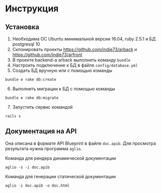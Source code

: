 # Инструкция

## Установка

1. Необходима ОС Ubuntu минимальной версии 16.04, ruby 2.5.1 и БД postgresql 10
2. Склонировать проекты https://github.com/indie73/arback и https://github.com/indie73/arfront
3. В проекте backend-а arback выполнить команду `bundle`
4. Настроить подключение к БД в файле `config/database.yml`
5. Создать БД вручную или с помощью команды
```
bundle e rake db:create
```

6. Выполнить миграции к БД с помощью команды
```
bundle e rake db:migrate
```

7. Запустить сервис командой
```
rails s
```

## Документация на API

Она описана в формате API Blueprint в файле `doc.apib`.
Для просмотра результата нужна программа `aglio`.

Команда для рендера динамической документации
```
aglio -s -i doc.apib
```

Команда для генерации статической документации
```
aglio -i doc.apib -o doc.html
```
